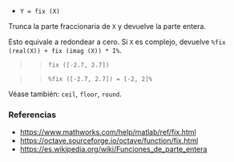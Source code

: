 - `Y = fix (X)`

Trunca la parte fraccionaria de `X` y devuelve la parte entera.

Esto equivale a redondear a cero. Si `X` es complejo, devuelve
`%fix (real(X)) + fix (imag (X)) * I%`.

> > `fix ([-2.7, 2.7])`

> > `%fix ([-2.7, 2.7]) = [-2, 2]%`

Véase también: `ceil`, `floor`, `round`.

### Referencias

- https://www.mathworks.com/help/matlab/ref/fix.html
- https://octave.sourceforge.io/octave/function/fix.html
- https://es.wikipedia.org/wiki/Funciones_de_parte_entera
